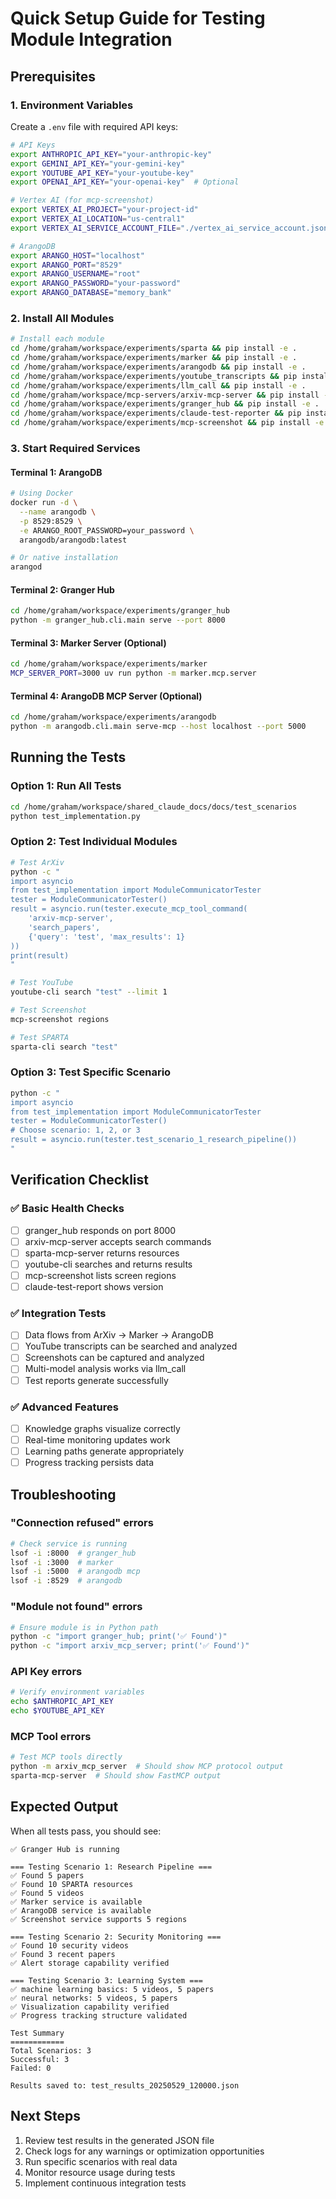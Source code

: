 # Quick Setup Guide for Testing Module Integration

## Prerequisites

### 1. Environment Variables
Create a `.env` file with required API keys:
```bash
# API Keys
export ANTHROPIC_API_KEY="your-anthropic-key"
export GEMINI_API_KEY="your-gemini-key"
export YOUTUBE_API_KEY="your-youtube-key"
export OPENAI_API_KEY="your-openai-key"  # Optional

# Vertex AI (for mcp-screenshot)
export VERTEX_AI_PROJECT="your-project-id"
export VERTEX_AI_LOCATION="us-central1"
export VERTEX_AI_SERVICE_ACCOUNT_FILE="./vertex_ai_service_account.json"

# ArangoDB
export ARANGO_HOST="localhost"
export ARANGO_PORT="8529"
export ARANGO_USERNAME="root"
export ARANGO_PASSWORD="your-password"
export ARANGO_DATABASE="memory_bank"
```

### 2. Install All Modules
```bash
# Install each module
cd /home/graham/workspace/experiments/sparta && pip install -e .
cd /home/graham/workspace/experiments/marker && pip install -e .
cd /home/graham/workspace/experiments/arangodb && pip install -e .
cd /home/graham/workspace/experiments/youtube_transcripts && pip install -e .
cd /home/graham/workspace/experiments/llm_call && pip install -e .
cd /home/graham/workspace/mcp-servers/arxiv-mcp-server && pip install -e .
cd /home/graham/workspace/experiments/granger_hub && pip install -e .
cd /home/graham/workspace/experiments/claude-test-reporter && pip install -e .
cd /home/graham/workspace/experiments/mcp-screenshot && pip install -e .
```

### 3. Start Required Services

#### Terminal 1: ArangoDB
```bash
# Using Docker
docker run -d \
  --name arangodb \
  -p 8529:8529 \
  -e ARANGO_ROOT_PASSWORD=your_password \
  arangodb/arangodb:latest

# Or native installation
arangod
```

#### Terminal 2: Granger Hub
```bash
cd /home/graham/workspace/experiments/granger_hub
python -m granger_hub.cli.main serve --port 8000
```

#### Terminal 3: Marker Server (Optional)
```bash
cd /home/graham/workspace/experiments/marker
MCP_SERVER_PORT=3000 uv run python -m marker.mcp.server
```

#### Terminal 4: ArangoDB MCP Server (Optional)
```bash
cd /home/graham/workspace/experiments/arangodb
python -m arangodb.cli.main serve-mcp --host localhost --port 5000
```

## Running the Tests

### Option 1: Run All Tests
```bash
cd /home/graham/workspace/shared_claude_docs/docs/test_scenarios
python test_implementation.py
```

### Option 2: Test Individual Modules
```bash
# Test ArXiv
python -c "
import asyncio
from test_implementation import ModuleCommunicatorTester
tester = ModuleCommunicatorTester()
result = asyncio.run(tester.execute_mcp_tool_command(
    'arxiv-mcp-server',
    'search_papers',
    {'query': 'test', 'max_results': 1}
))
print(result)
"

# Test YouTube
youtube-cli search "test" --limit 1

# Test Screenshot
mcp-screenshot regions

# Test SPARTA
sparta-cli search "test"
```

### Option 3: Test Specific Scenario
```bash
python -c "
import asyncio
from test_implementation import ModuleCommunicatorTester
tester = ModuleCommunicatorTester()
# Choose scenario: 1, 2, or 3
result = asyncio.run(tester.test_scenario_1_research_pipeline())
"
```

## Verification Checklist

### ✅ Basic Health Checks
- [ ] granger_hub responds on port 8000
- [ ] arxiv-mcp-server accepts search commands
- [ ] sparta-mcp-server returns resources
- [ ] youtube-cli searches and returns results
- [ ] mcp-screenshot lists screen regions
- [ ] claude-test-report shows version

### ✅ Integration Tests
- [ ] Data flows from ArXiv → Marker → ArangoDB
- [ ] YouTube transcripts can be searched and analyzed
- [ ] Screenshots can be captured and analyzed
- [ ] Multi-model analysis works via llm_call
- [ ] Test reports generate successfully

### ✅ Advanced Features
- [ ] Knowledge graphs visualize correctly
- [ ] Real-time monitoring updates work
- [ ] Learning paths generate appropriately
- [ ] Progress tracking persists data

## Troubleshooting

### "Connection refused" errors
```bash
# Check service is running
lsof -i :8000  # granger_hub
lsof -i :3000  # marker
lsof -i :5000  # arangodb mcp
lsof -i :8529  # arangodb
```

### "Module not found" errors
```bash
# Ensure module is in Python path
python -c "import granger_hub; print('✅ Found')"
python -c "import arxiv_mcp_server; print('✅ Found')"
```

### API Key errors
```bash
# Verify environment variables
echo $ANTHROPIC_API_KEY
echo $YOUTUBE_API_KEY
```

### MCP Tool errors
```bash
# Test MCP tools directly
python -m arxiv_mcp_server  # Should show MCP protocol output
sparta-mcp-server  # Should show FastMCP output
```

## Expected Output

When all tests pass, you should see:
```
✅ Granger Hub is running

=== Testing Scenario 1: Research Pipeline ===
✅ Found 5 papers
✅ Found 10 SPARTA resources
✅ Found 5 videos
✅ Marker service is available
✅ ArangoDB service is available
✅ Screenshot service supports 5 regions

=== Testing Scenario 2: Security Monitoring ===
✅ Found 10 security videos
✅ Found 3 recent papers
✅ Alert storage capability verified

=== Testing Scenario 3: Learning System ===
✅ machine learning basics: 5 videos, 5 papers
✅ neural networks: 5 videos, 5 papers
✅ Visualization capability verified
✅ Progress tracking structure validated

Test Summary
============
Total Scenarios: 3
Successful: 3
Failed: 0

Results saved to: test_results_20250529_120000.json
```

## Next Steps

1. Review test results in the generated JSON file
2. Check logs for any warnings or optimization opportunities
3. Run specific scenarios with real data
4. Monitor resource usage during tests
5. Implement continuous integration tests
